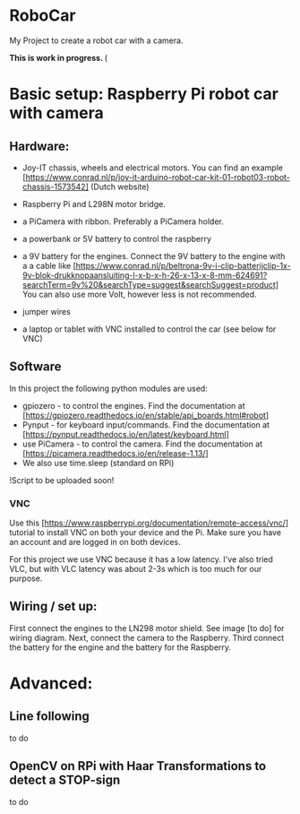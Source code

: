 # RoboCar
My Project to create a robot car with a camera.

<b> This is work in progress. </b>(

# Basic setup: Raspberry Pi robot car with camera
## Hardware:
* Joy-IT chassis, wheels and electrical motors. You can find an example [https://www.conrad.nl/p/joy-it-arduino-robot-car-kit-01-robot03-robot-chassis-1573542] (Dutch website)
* Raspberry Pi and L298N motor bridge.
* a PiCamera with ribbon. Preferably a PiCamera holder.
* a powerbank or 5V battery to control the raspberry
* a 9V battery for the engines. Connect the 9V battery to the engine with a a cable like [https://www.conrad.nl/p/beltrona-9v-i-clip-batterijclip-1x-9v-blok-drukknopaansluiting-l-x-b-x-h-26-x-13-x-8-mm-624691?searchTerm=9v%20&searchType=suggest&searchSuggest=product] You can also use more Volt, however less is not recommended.
* jumper wires 

* a laptop or tablet with VNC installed to control the car (see below for VNC)

## Software
In this project the following python modules are used:
* gpiozero - to control the engines. Find the documentation at [https://gpiozero.readthedocs.io/en/stable/api_boards.html#robot]
* Pynput - for keyboard input/commands. Find the documentation at [https://pynput.readthedocs.io/en/latest/keyboard.html]
* use PiCamera - to control the camera. Find the documentation at [https://picamera.readthedocs.io/en/release-1.13/]
* We also use time.sleep (standard on RPi)

!Script to be uploaded soon!

### VNC
Use this [https://www.raspberrypi.org/documentation/remote-access/vnc/] tutorial to install VNC on both your device and the Pi. Make sure you have an account and are logged in on both devices.

For this project we use VNC because it has a low latency. I've also tried VLC, but with VLC latency was about 2-3s which is too much for our purpose.

## Wiring / set up:
First connect the engines to the LN298 motor shield. See image [to do] for wiring diagram. 
Next, connect the camera to the Raspberry.
Third connect the battery for the engine and the battery for the Raspberry.



# Advanced:

## Line following

to do
## OpenCV on RPi with Haar Transformations to detect a STOP-sign

to do
